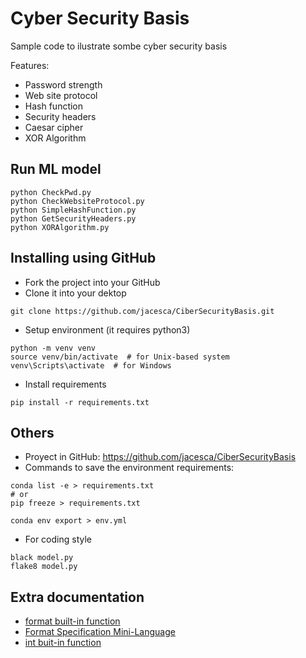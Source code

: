 # Cyber Security Basis
Sample code to ilustrate sombe cyber security basis

Features:
- Password strength
- Web site protocol
- Hash function
- Security headers
- Caesar cipher
- XOR Algorithm


## Run ML model
```
python CheckPwd.py
python CheckWebsiteProtocol.py
python SimpleHashFunction.py
python GetSecurityHeaders.py
python XORAlgorithm.py
```

## Installing using GitHub
- Fork the project into your GitHub
- Clone it into your dektop
```
git clone https://github.com/jacesca/CiberSecurityBasis.git
```
- Setup environment (it requires python3)
```
python -m venv venv
source venv/bin/activate  # for Unix-based system
venv\Scripts\activate  # for Windows
```
- Install requirements
```
pip install -r requirements.txt
```

## Others
- Proyect in GitHub: https://github.com/jacesca/CiberSecurityBasis
- Commands to save the environment requirements:
```
conda list -e > requirements.txt
# or
pip freeze > requirements.txt

conda env export > env.yml
```
- For coding style
```
black model.py
flake8 model.py
```

## Extra documentation
- [format built-in function](https://docs.python.org/3/library/functions.html#format)
- [Format Specification Mini-Language](https://docs.python.org/3/library/string.html#formatspec)
- [int buit-in function](https://docs.python.org/3/library/functions.html#int)
